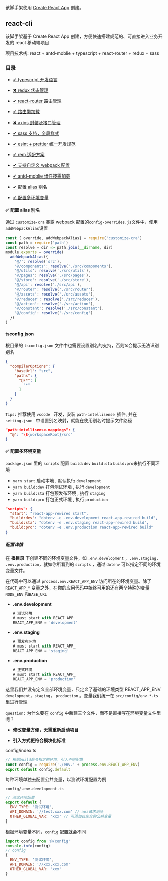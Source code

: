 该脚手架使用 [Create React App](https://github.com/facebook/create-react-app) 创建。

## react-cli

该脚手架基于 Create React App 创建，方便快速搭建规范的、可直接进入业务开发的 react 移动端项目

项目技术栈: react + antd-moblie + typescript + react-router + redux + sass

### <span id="top">目录</span>

- [✔ typescript 开发语言](#)

- [✖ redux 状态管理](#)

- [✔ react-router 路由管理](#)

- [✔ 路由懒加载](#)

- [✖ axios 封装及接口管理](#)

- [✔ sass 支持，全局样式](#)

- [✔ esint + prettier 统一开发规范](#)

- [✔ rem 适配方案 ](#)

- [✔ 支持自定义 webpack 配置 ](#)

- [✔ antd-moblie 组件按需加载](#)

- [✔ 配置 alias 别名](#alias)

- [✔ 配置多环境变量](#env)

#### <span id="alias">✅ 配置 alias 别名</span>

通过 `customize-cra` 暴露 webpack 配置的`config-overrides.js`文件中，使用`addWebpackAlias`设置

```javascript
const { override, addWebpackAlias} = require('customize-cra')
const path = require('path')
const resolve = dir => path.join(__dirname, dir)
module.exports = override(
  addWebpackAlias({
    '@/': resolve('src'),
    '@/components': resolve('./src/components'),
    '@/utils': resolve('./src/utils'),
    '@/pages': resolve('./src/pages'),
    '@/store': resolve('./src/store'),
    '@/api': resolve('./src/api'),
    '@/router': resolve('./src/router'),
    '@/assets': resolve('./src/assets'),
    '@/reducer': resolve('./src/reducer'),
    '@/action': resolve('./src/action'),
    '@/constant': resolve('./src/constant'),
    '@/config': resolve('./src/config')
  })
)
```

#### tsconfig.json

根目录的 `tsconfig.json` 文件中也需要设置别名的支持，否则ts会提示无法识别别名

```json
{
  "compilerOptions": {
    "baseUrl": "src",
    "paths": {
      "@/*": [
        "*"
      ]
    }
  }
}
```

`Tips:` 推荐使用 `vscode ` 开发，安装 `path-intellisense `插件, 并在  `setting.json ` 中设置别名映射，就能在使用别名时提示文件路径

```JSON
"path-intellisense.mappings": {
  "@": "\${workspaceRoot}/src"
}
```

#### <span id="env">✅ 配置多环境变量 </span>

`package.json` 里的 `scripts` 配置 `build:dev` `build:sta` `build:pro`来执行不同环境

- `yarn start` 启动本地 , 默认执行 `development`
- `yarn build:dev` 打包测试环境 , 执行 `development`
- `yarn build:sta` 打包预发布环境 , 执行 `staging`
- `yarn build:pro` 打包正式环境 , 执行 `production`

```json
"scripts": {
  "start": "react-app-rewired start",
  "build:dev": "dotenv -e .env.development react-app-rewired build",
  "build:sta": "dotenv -e .env.staging react-app-rewired build",
  "build:pro": "dotenv -e .env.production react-app-rewired build"
}
```

##### 配置详情

在 **根目录** 下创建不同的环境变量文件，如 `.env.development` ，`.env.staging`， `.env.production`，就如你所看到的 `scripts` ，通过  `dotenv`  可以指定不同的环境变量文件。

在代码中可以通过 `process.env.REACT_APP_ENV` 访问所在的环境变量。除了 `REACT_APP_*` 变量之外，在你的应用代码中始终可用的还有两个特殊的变量`NODE_ENV` 和`BASE_URL`

- **.env.development** 
  
  ```javascript
  # 测试环境
  # must start with REACT_APP_
  REACT_APP_ENV = 'development'
  ```

- **.env.staging**
  
  ```javascript
  # 预发布环境
  # must start with REACT_APP_
  REACT_APP_ENV = 'staging'
  ```

- **.env.production**
  
  ```javascript
  # 正式环境
  # must start with REACT_APP_
  REACT_APP_ENV = 'production'
  ```

这里我们并没有定义全部环境变量，只定义了基础的环境类型 REACT_APP_ENV `development`，`staging`， `production`  。变量我们统一在 `src/config/env.*.ts` 里进行管理

`question:`   为什么要在 `config` 中新建三个文件，而不是直接写在环境变量文件里呢？

- **修改变量方便，无需重新启动项目**

- **引入方式更符合模块化标准**

config/index.ts

```javascript
// 根据build命令指定的环境，引入不同配置
const config = require('./env.' + process.env.REACT_APP_ENV)
export default config.default
```

每种环境单独去配置公共变量，以测试环境配置为例 

`config/.env.development.ts`  

```javascript
// 测试环境配置
export default {
  ENV_TYPE: '测试环境',
  API_DOMAIN: '//test.xxx.com' // api请求地址
  OTHER_GLOBAL_VAR: 'xxx' // 可添加自定义的公共变量
}
```

根据环境变量不同，`config` 配置就会不同

```javascript
import config from '@/config'
console.info(config)
// config
{
  ENV_TYPE: '测试环境',
  API_DOMAIN: '//xxx.xxx.com'
  OTHER_GLOBAL_VAR: 'xxx'
}
```
